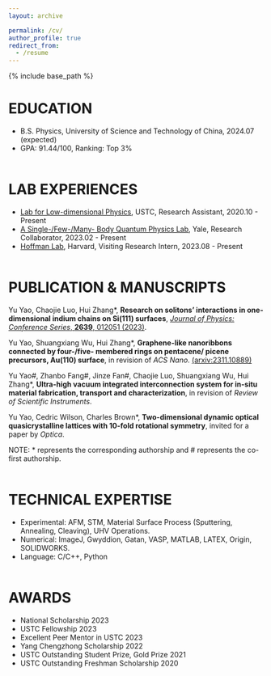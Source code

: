 ```yaml
---
layout: archive

permalink: /cv/
author_profile: true
redirect_from:
  - /resume
---
```


{% include base_path %}

EDUCATION
======
* B.S. Physics, University of Science and Technology of China, 2024.07 (expected)<br/>
* GPA: 91.44/100, Ranking: Top 3%
<br><br>
  
LAB EXPERIENCES
======
* [Lab for Low-dimensional Physics](http://staff.ustc.edu.cn/~cgzeng/index.html), USTC, Research Assistant, 2020.10 - Present 
* [A Single-/Few-/Many- Body Quantum Physics Lab](https://brownlab.yale.edu/), Yale, Research Collaborator, 2023.02 - Present
* [Hoffman Lab](https://hoffman.physics.harvard.edu/), Harvard, Visiting Research Intern, 2023.08 - Present
<br><br>

PUBLICATION & MANUSCRIPTS
======
Yu Yao, Chaojie Luo, Hui Zhang\*, **Research on solitons’ interactions in one-dimensional indium chains on Si(111) surfaces**, [*Journal of Physics: Conference Series*, **2639**, 012051 (2023)](https://iopscience.iop.org/article/10.1088/1742-6596/2639/1/012051).

Yu Yao, Shuangxiang Wu, Hui Zhang\*, **Graphene-like nanoribbons connected by four-/five- membered rings on pentacene/ picene precursors, Au(110) surface**, in revision of *ACS Nano*. [(arxiv:2311.10889)](https://arxiv.org/abs/2311.10889)

Yu Yao#, Zhanbo Fang#, Jinze Fan#, Chaojie Luo, Shuangxiang Wu, Hui Zhang\*, **Ultra-high vacuum integrated interconnection system for in-situ material fabrication, transport and characterization**, in revision of *Review of Scientific Instruments*.

Yu Yao, Cedric Wilson, Charles Brown\*, **Two-dimensional dynamic optical quasicrystalline lattices with 10-fold rotational symmetry**, invited for a paper by *Optica*.

NOTE: \* represents the corresponding authorship and # represents the co-first authorship.
<br><br>

TECHNICAL EXPERTISE
======
* Experimental: AFM, STM, Material Surface Process (Sputtering, Annealing, Cleaving), UHV Operations.
* Numerical: ImageJ, Gwyddion, Gatan, VASP, MATLAB, LATEX, Origin, SOLIDWORKS.
* Language: C/C++, Python
<br><br>

AWARDS
======
* National Scholarship                                                                                                                         2023
* USTC Fellowship                                                                                                                              2023
* Excellent Peer Mentor in USTC                                                                                                                2023  
* Yang Chengzhong Scholarship                                                                                                                  2022               
* USTC Outstanding Student Prize, Gold Prize                                                                                                   2021
* USTC Outstanding Freshman Scholarship                                                                                                        2020
  
